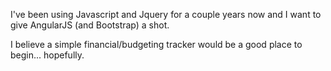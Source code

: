 I've been using Javascript and Jquery for a couple years now and I want to give AngularJS (and Bootstrap) a shot.

I believe a simple financial/budgeting tracker would be a good place to begin... hopefully. 
